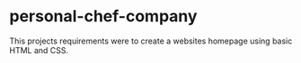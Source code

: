 # personal-chef-company

This projects requirements were to create a websites homepage using basic HTML and CSS.
